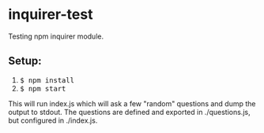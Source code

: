 # inquirer-test

Testing npm inquirer module.

## Setup:

1. <kbd>$ npm install</kbd>
1. <kbd>$ npm start</kbd>

This will run index.js which will ask a few "random" questions and dump the output to stdout.
The questions are defined and exported in ./questions.js, but configured in ./index.js.
